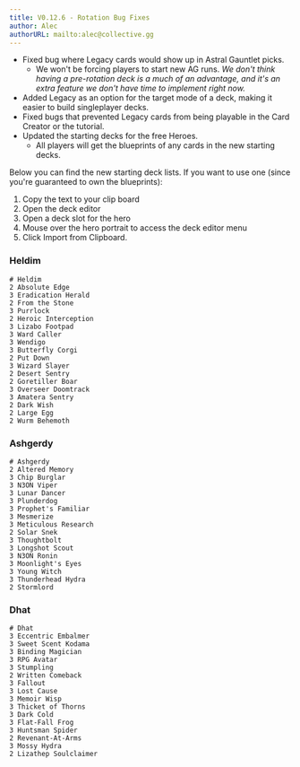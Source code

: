 ```yaml
---
title: V0.12.6 - Rotation Bug Fixes
author: Alec
authorURL: mailto:alec@collective.gg
---
```


- Fixed bug where Legacy cards would show up in Astral Gauntlet picks.
    - We won't be forcing players to start new AG runs. _We don't think having a pre-rotation deck is a much of an advantage, and it's an extra feature we don't have time to implement right now._
- Added Legacy as an option for the target mode of a deck, making it easier to build singleplayer decks.
- Fixed bugs that prevented Legacy cards from being playable in the Card Creator or the tutorial.
- Updated the starting decks for the free Heroes.
    - All players will get the blueprints of any cards in the new starting decks.

Below you can find the new starting deck lists. If you want to use one (since you're guaranteed to own the blueprints):

1) Copy the text to your clip board
1) Open the deck editor
1) Open a deck slot for the hero
1) Mouse over the hero portrait to access the deck editor menu
1) Click Import from Clipboard.

### Heldim

```
# Heldim
2 Absolute Edge
3 Eradication Herald
2 From the Stone
3 Purrlock
2 Heroic Interception
3 Lizabo Footpad
3 Ward Caller
3 Wendigo
3 Butterfly Corgi
2 Put Down
3 Wizard Slayer
2 Desert Sentry
2 Goretiller Boar
3 Overseer Doomtrack
3 Amatera Sentry
2 Dark Wish
2 Large Egg
2 Wurm Behemoth
```

### Ashgerdy

```
# Ashgerdy
2 Altered Memory
3 Chip Burglar
3 N3ON Viper
3 Lunar Dancer
3 Plunderdog
3 Prophet's Familiar
3 Mesmerize
3 Meticulous Research
2 Solar Snek
3 Thoughtbolt
3 Longshot Scout
3 N3ON Ronin
3 Moonlight's Eyes
3 Young Witch
3 Thunderhead Hydra
2 Stormlord
```

### Dhat

```
# Dhat
3 Eccentric Embalmer
3 Sweet Scent Kodama
3 Binding Magician
3 RPG Avatar
3 Stumpling
2 Written Comeback
3 Fallout
3 Lost Cause
3 Memoir Wisp
3 Thicket of Thorns
3 Dark Cold
3 Flat-Fall Frog
3 Huntsman Spider
2 Revenant-At-Arms
3 Mossy Hydra
2 Lizathep Soulclaimer
```
